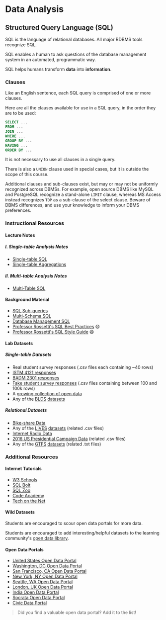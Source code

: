 # Data Analysis

## Structured Query Language (SQL)

SQL is the language of relational databases.
 All major RDBMS tools recognize SQL.

SQL enables a human to ask questions of the database management system in an automated, programmatic way.

SQL helps humans transform **data** into **information**.

### Clauses

Like an English sentence, each SQL query is comprised of one or more clauses.

Here are all the clauses available for use in a SQL query, in the order they are to be used:

```` sql
SELECT ...
FROM ...
JOIN ...
WHERE ...
GROUP BY ...
HAVING ...
ORDER BY ...
````

It is not necessary to use all clauses in a single query.

There is also a `UNION` clause used in special cases, but it is outside the scope of this course.

Additional clauses and sub-clauses exist, but may or may not be uniformly recognized across DBMSs. For example, open source DBMS like MySQL and PostgreSQL recognize a stand-alone `LIMIT` clause, whereas MS Access instead recognizes `TOP` as a sub-clause of the select clause. Beware of DBMS differences, and use your knowledge to inform your DBMS preferences.

### Instructional Resources

#### Lecture Notes

##### I. Single-table Analysis Notes

 + [Single-table SQL](data-analysis/single-table-sql.md)
 + [Single-table Aggregations](data-analysis/single-table-aggregate-sql.md)

##### II. Multi-table Analysis Notes

 + [Multi-Table SQL](data-analysis/multi-table-sql.md)

#### Background Material

+ [SQL Sub-queries](/notes/data-analysis/subqueries.md)
+ [Multi-Schema SQL](/notes/data-analysis/multi-database-sql.md)
+ [Database Management SQL](/notes/database-management/database-management-sql.md)
+ [Professor Rossetti's SQL Best Practices](/notes/data-analysis/best-practices.md) :smile:
+ [Professor Rossetti's SQL Style Guide](/notes/data-analysis/sql-style-guide.md) :smile:

#### Lab Datasets

##### Single-table Datasets

 + Real student survey responses (.csv files each containing ~40 rows)
  + [ISTM 4121 responses](https://github.com/gwu-business/istm-4121/blob/master/resources/questionnaire/responses.csv)
  + [BADM 2301 responses](https://github.com/gwu-business/badm-2301/blob/master/resources/questionnaire/responses.csv)
 + [Fake student survey responses](https://github.com/gwu-business/fake-responses/tree/master/data) (.csv files containing between 100 and 100k rows)
 + A [growing collection of open data](https://github.com/gwu-business/open-data-reference)
 + Any of the [BLDS](http://permitdata.org/) [datasets](http://permitdata.org/#samples)

##### Relational Datasets

 + [Bike-share Data](https://github.com/gwu-business/bikeshare-data)
 + Any of the [LIVES](http://www.yelp.com/healthscores) [datasets](http://www.yelp.com/healthscores/feeds) (related .csv files)
 + [Internet Radio Data](https://github.com/gwu-business/radio-data/tree/master/data)
 + [2016 US Presidential Campaign Data](https://github.com/gwu-business/2016-election-data/tree/master/data) (related .csv files)
 + Any of the [GTFS](https://developers.google.com/transit/gtfs/reference?hl=en) [datasets](http://www.gtfs-data-exchange.com/agencies) (related .txt files)

### Additional Resources

#### Internet Tutorials

 + [W3 Schools](http://www.w3schools.com/sql/default.asp)
 + [SQL Bolt](http://sqlbolt.com/)
 + [SQL Zoo](http://sqlzoo.net/)
 + [Code Academy](https://www.codecademy.com/courses/learn-sql)
 + [Tech on the Net](http://www.techonthenet.com/sql/)

#### Wild Datasets

Students are encouraged to scour open data portals for more data.

Students are encouraged to add interesting/helpful datasets to the learning community's [open data library](#https://github.com/gwu-business/open-data-reference).

#### Open Data Portals

 + [United States Open Data Portal](http://www.data.gov/)
 + [Washington, DC Open Data Portal](http://opendata.dc.gov/)
 + [San Francisco, CA Open Data Portal](https://data.sfgov.org/)
 + [New York, NY Open Data Portal](https://nycopendata.socrata.com/)
 + [Seattle, WA Open Data Portal](https://data.seattle.gov/)
 + [London, UK Open Data Portal](http://data.london.gov.uk/dataset)
 + [India Open Data Portal](https://data.gov.in/catalogs)
 + [Socrata Open Data Portal](https://opendata.socrata.com/)
 + [Civic Data Portal](http://www.civicdata.com)

> Did you find a valuable open data portal? Add it to the list!

